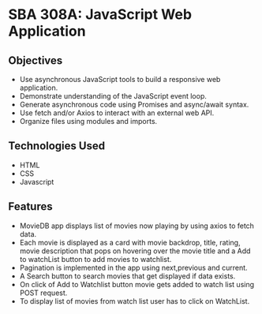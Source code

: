 # SBA 308A: JavaScript Web Application

## Objectives

- Use asynchronous JavaScript tools to build a responsive web application.
- Demonstrate understanding of the JavaScript event loop.
- Generate asynchronous code using Promises and async/await syntax.
- Use fetch and/or Axios to interact with an external web API.
- Organize files using modules and imports.

## Technologies Used

- HTML
- CSS
- Javascript

## Features

- MovieDB app displays list of movies now playing by using axios to fetch data.
- Each movie is displayed as a card with movie backdrop, title, rating, movie description that pops on hovering over the movie title and a Add to watchList button to add movies to watchlist.
- Pagination is implemented in the app using next,previous and current.
- A Search button to search movies that get displayed if data exists.
- On click of Add to Watchlist button movie gets added to watch list using POST request.
- To display list of movies from watch list user has to click on WatchList.
